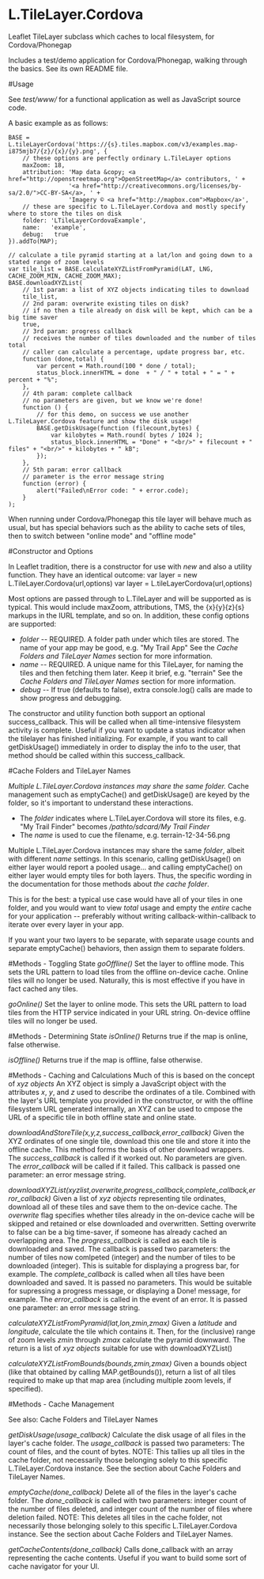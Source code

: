 # L.TileLayer.Cordova

Leaflet TileLayer subclass which caches to local filesystem, for Cordova/Phonegap

Includes a test/demo application for Cordova/Phonegap, walking through the basics. See its own README file.

#Usage

See _test/www/_ for a functional application as well as JavaScript source code.

A basic example as as follows:

    BASE = L.tileLayerCordova('https://{s}.tiles.mapbox.com/v3/examples.map-i875mjb7/{z}/{x}/{y}.png', {
        // these options are perfectly ordinary L.TileLayer options
        maxZoom: 18,
        attribution: 'Map data &copy; <a href="http://openstreetmap.org">OpenStreetMap</a> contributors, ' +
                     '<a href="http://creativecommons.org/licenses/by-sa/2.0/">CC-BY-SA</a>, ' +
                     'Imagery © <a href="http://mapbox.com">Mapbox</a>',
        // these are specific to L.TileLayer.Cordova and mostly specify where to store the tiles on disk
        folder: 'LTileLayerCordovaExample',
        name:   'example',
        debug:   true
    }).addTo(MAP);

    // calculate a tile pyramid starting at a lat/lon and going down to a stated range of zoom levels
    var tile_list = BASE.calculateXYZListFromPyramid(LAT, LNG, CACHE_ZOOM_MIN, CACHE_ZOOM_MAX);
    BASE.downloadXYZList(
        // 1st param: a list of XYZ objects indicating tiles to download
        tile_list,
        // 2nd param: overwrite existing tiles on disk?
        // if no then a tile already on disk will be kept, which can be a big time saver
        true,
        // 3rd param: progress callback
        // receives the number of tiles downloaded and the number of tiles total
        // caller can calculate a percentage, update progress bar, etc.
        function (done,total) {
            var percent = Math.round(100 * done / total);
            status_block.innerHTML = done  + " / " + total + " = " + percent + "%";
        },
        // 4th param: complete callback
        // no parameters are given, but we know we're done!
        function () {
            // for this demo, on success we use another L.TileLayer.Cordova feature and show the disk usage!
            BASE.getDiskUsage(function (filecount,bytes) {
                var kilobytes = Math.round( bytes / 1024 );
                status_block.innerHTML = "Done" + "<br/>" + filecount + " files" + "<br/>" + kilobytes + " kB";
            });
        },
        // 5th param: error callback
        // parameter is the error message string
        function (error) {
            alert("Failed\nError code: " + error.code);
        }
    );

When running under Cordova/Phonegap this tile layer will behave much as usual, but has special behaviors such as the ability to cache sets of tiles, then to switch between "online mode" and "offline mode"

#Constructor and Options

In Leaflet tradition, there is a constructor for use with _new_ and also a utility function. They have an identical outcome:
    var layer = new L.TileLayer.Cordova(url,options)
    var layer = L.tileLayerCordova(url,options)

Most options are passed through to L.TileLayer and will be supported as is typical. This would include maxZoom, attributions, TMS, the {x}{y}{z}{s} markups in the IURL template, and so on.
In addition, these config options are supported:
* *folder* -- REQUIRED. A folder path under which tiles are stored. The name of your app may be good, e.g. "My Trail App" See the _Cache Folders and TileLayer Names_ section for more information.
* *name* -- REQUIRED. A unique name for this TileLayer, for naming the tiles and then fetching them later. Keep it brief, e.g. "terrain" See the _Cache Folders and TileLayer Names_ section for more information.
* *debug* -- If true (defaults to false), extra console.log() calls are made to show progress and debugging.

The constructor and utility function both support an optional success_callback.  This will be called when all time-intensive filesystem activity is complete.  Useful if you want to update a status indicator when the tilelayer has finished initializing.  For example, if you want to call getDiskUsage() immediately in order to display the info to the user, that method should be called within this success_callback.

#Cache Folders and TileLayer Names

*Multiple L.TileLayer.Cordova instances may share the same folder.* Cache management such as emptyCache() and getDiskUsage() are keyed by the folder, so it's important to understand these interactions.

* The _folder_ indicates where L.TileLayer.Cordova will store its files, e.g. "My Trail Finder" becomes _/pathto/sdcard/My Trail Finder_
* The _name_ is used to cue the filename, e.g. terrain-12-34-56.png

Multiple L.TileLayer.Cordova instances may share the same _folder_, albeit with different _name_ settings. In this scenario, calling getDiskUsage() on either layer would report a pooled usage... and calling emptyCache() on either layer would empty tiles for both layers. Thus, the specific wording in the documentation for those methods about _the cache folder_.

This is for the best: a typical use case would have all of your tiles in one folder, and you would want to view _total_ usage and empty the _entire_ cache for your application -- preferably without writing callback-within-callback to iterate over every layer in your app.

If you want your two layers to be separate, with separate usage counts and separate emptyCache() behaviors, then assign them to separate folders.

#Methods - Toggling State
*goOffline()*
Set the layer to offline mode. This sets the URL pattern to load tiles from the offline on-device cache. Online tiles will no longer be used. Naturally, this is most effective if you have in fact cached any tiles.

*goOnline()*
Set the layer to online mode. This sets the URL pattern to load tiles from the HTTP service indicated in your URL string. On-device offline tiles will no longer be used.

#Methods - Determining State
*isOnline()*
Returns true if the map is online, false otherwise.

*isOffline()*
Returns true if the map is offline, false otherwise.

#Methods - Caching and Calculations
Much of this is based on the concept of _xyz objects_ An XYZ object is simply a JavaScript object with the attributes _x_, _y_, and _z_ used to describe the ordinates of a tile. Combined with the layer's URL template you provided in the constructor, or with the offline filesystem URL generated internally, an XYZ can be used to cmpose the URL of a specific tile in both offline state and online state.

*downloadAndStoreTile(x,y,z,success_callback,error_callback)*
Given the XYZ ordinates of one single tile, download this one tile and store it into the offline cache. This method forms the basis of other download wrappers.
The _success_callback_ is called if it worked out. No parameters are given.
The _error_callback_ will be called if it failed. This callback is passed one parameter: an error message string.

*downloadXYZList(xyzlist,overwrite,progress_callback,complete_callback,error_callback)*
Given a list of _xyz objects_ representing tile ordinates, download all of these tiles and save them to the on-device cache.
The _overwrite_ flag specifies whether tiles already in the on-device cache will be skipped and retained or else downloaded and overwritten. Setting overwrite to false can be a big time-saver, if someone has already cached an overlapping area.
The _progress_callback_ is called as each tile is downloaded and saved. The callback is passed two parameters: the number of tiles now comlpeted (integer) and the number of tiles to be downloaded (integer). This is suitable for displaying a progress bar, for example.
The _complete_callback_ is called when all tiles have been downloaded and saved. It is passed no parameters. This would be suitable for supressing a progress message, or displaying a Done! message, for example.
The _error_callback_ is called in the event of an error. It is passed one parameter: an error message string.

*calculateXYZListFromPyramid(lat,lon,zmin,zmax)*
Given a _latitude_ and _longitude_, calculate the tile which contains it. Then, for the (inclusive) range of zoom levels _zmin_ through _zmax_ calculate the pyramid downward.
The return is a list of _xyz objects_ suitable for use with downloadXYZList()

*calculateXYZListFromBounds(bounds,zmin,zmax)*
Given a bounds object (like that obtained by calling MAP.getBounds()), return a list of all tiles required to make up that map area (including multiple zoom levels, if specified).

#Methods - Cache Management

See also: Cache Folders and TileLayer Names

*getDiskUsage(usage_callback)*
Calculate the disk usage of all files in the layer's cache folder. The _usage_callback_ is passed two parameters: The count of files, and the count of bytes.
NOTE: This tallies up all tiles in the cache folder, not necessarily those belonging solely to this specific L.TileLayer.Cordova instance. See the section about Cache Folders and TileLayer Names.

*emptyCache(done_callback)*
Delete all of the files in the layer's cache folder. The _done_callback_ is called with two parameters: integer count of the number of files deleted, and integer count of the number of files where deletion failed.
NOTE: This deletes all tiles in the cache folder, not necessarily those belonging solely to this specific L.TileLayer.Cordova instance. See the section about Cache Folders and TileLayer Names.

*getCacheContents(done_callback)*
Calls done_callback with an array representing the cache contents.  Useful if you want to build some sort of cache navigator for your UI.
